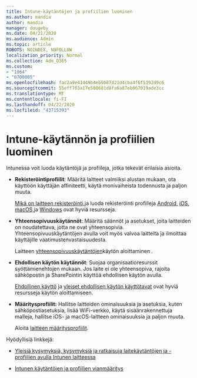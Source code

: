 ```yaml
---
title: Intune-käytäntöjen ja profiilien luominen
ms.author: mandia
author: mandia
manager: dougeby
ms.date: 04/21/2020
ms.audience: Admin
ms.topic: article
ROBOTS: NOINDEX, NOFOLLOW
localization_priority: Normal
ms.collection: Adm_O365
ms.custom:
- "1064"
- "6700005"
ms.openlocfilehash: fac2a9e41449b4eb9b87d21d4cba4f6f5192d9c6
ms.sourcegitcommit: 55eff703a17e500681d8fa6a87eb067019ade3cc
ms.translationtype: MT
ms.contentlocale: fi-FI
ms.lasthandoff: 04/22/2020
ms.locfileid: "43715393"
---
```

# <a name="creating-intune-policy-and-profiles"></a>Intune-käytännön ja profiilien luominen

Intunessa voit luoda käytäntöjä ja profiileja, jotka tekevät erilaisia asioita.

- **Rekisteröintiprofiilit**: Määritä laitteet valmiiksi alustan mukaan, ota käyttöön käyttäjän affiniteetti, käytä monivaiheista todennusta ja paljon muuta.

  [Mikä on laitteen rekisteröinti,](https://docs.microsoft.com/intune/device-enrollment)ja luoda rekisteröinti profiileja [Android,](https://docs.microsoft.com/intune/android-enroll) [iOS,](https://docs.microsoft.com/intune/ios-enroll) [macOS,](https://docs.microsoft.com/intune/macos-enroll)ja [Windows](https://docs.microsoft.com/intune/windows-enrollment-methods) ovat hyviä resursseja.

- **Yhteensopivuuskäytännöt**: Määritä säännöt ja asetukset, joita laitteiden on noudatettava, jotta ne ovat yhteensopivia. Yhteensopivuuskäytäntöjen avulla voit myös valvoa laitteita ja ilmoittaa käyttäjille vaatimustenvastaisuudesta.

  Laitteen [yhteensopivuuskäytäntöjen](https://docs.microsoft.com/intune/device-compliance-get-started)käytön aloittaminen .
- **Ehdollisen käytön käytännöt**: Suojaa organisaatioresurssit syöttämienehtojen mukaan. Jos laite ei ole yhteensopiva, rajoita sähköpostin ja SharePointin käyttöä ehdollisen käytön avulla.

  [Ehdollinen käyttö](https://docs.microsoft.com/intune/conditional-access) ja [yleiset ehdollisen käytön käyttötavat](https://docs.microsoft.com/intune/conditional-access-intune-common-ways-use) ovat hyviä resursseja käytön aloittamiseen.

- **Määritysprofiilit:** Hallitse laitteiden ominaisuuksia ja asetuksia, kuten sähköpostiasetuksia, lisää WiFi-verkko, käytä sisäänrakennettuja malleja, hallitse iOS- ja macOS-laitteen ominaisuuksia ja paljon muuta.

  Aloita [laitteen määritysprofiilit](https://docs.microsoft.com/intune/device-profiles).

Hyödyllisiä linkkejä:

- [Yleisiä kysymyksiä, kysymyksiä ja ratkaisuja laitekäytäntöjen ja -profiilien avulla Intunen laitteessa](https://docs.microsoft.com/intune/device-profile-troubleshoot)

- [Intunen käytäntöjen ja profiilien vianmääritys](https://docs.microsoft.com/intune/troubleshoot-policies-in-microsoft-intune)
